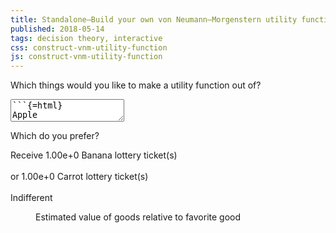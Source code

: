 ```yaml
---
title: Standalone–Build your own von Neumann–Morgenstern utility function
published: 2018-05-14
tags: decision theory, interactive
css: construct-vnm-utility-function
js: construct-vnm-utility-function
---
```


<form>
<p>Which things would you like to make a utility function out of?</p>

<!--more-->

<textarea id="goods">
```{=html}
Apple
Banana
Carrot
```
</textarea>
<p class="input">Which do you prefer?</p>
<div class="scenario input">
Receive <span id="first-good" class="lottery"><span class="odds">1.00e+0</span> <span class="good">Banana</span> lottery ticket(s)</span><br/><br/>or <span id="second-good" class="lottery"><span class="odds">1.00e+0</span> <span class="good">Carrot</span> lottery ticket(s)</span><br/><br/>
<span id="indifferent" class="lottery">Indifferent</span>
</div>
</form>
<output>
<figure id="function-visualization">
<figcaption>Estimated value of goods relative to favorite good</figcaption>
<div id="function-chart">
</div>
</figure>
</output>
